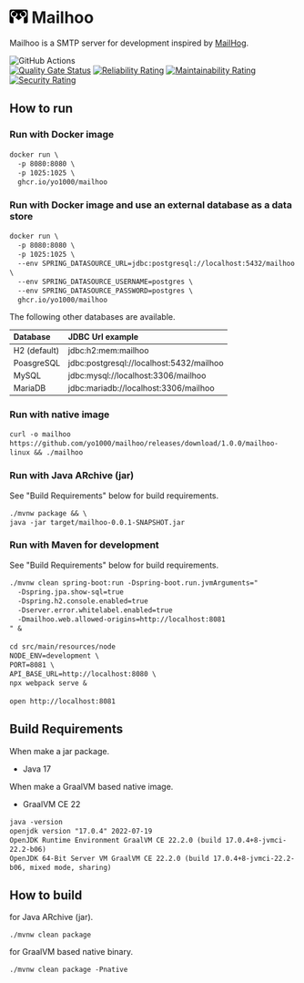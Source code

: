 <img src="https://raw.githubusercontent.com/yo1000/mailhoo/master/src/main/resources/node/src/components/mailhoo_logo.svg" width="32"> Mailhoo
=======

Mailhoo is a SMTP server for development inspired by [MailHog](https://github.com/mailhog/MailHog).

![GitHub Actions](https://github.com/yo1000/mailhoo/actions/workflows/mailhoo.yml/badge.svg)<br>
[![Quality Gate Status](https://sonarcloud.io/api/project_badges/measure?project=yo1000_mailhoo&metric=alert_status)](https://sonarcloud.io/summary/new_code?id=yo1000_mailhoo)
[![Reliability Rating](https://sonarcloud.io/api/project_badges/measure?project=yo1000_mailhoo&metric=reliability_rating)](https://sonarcloud.io/summary/new_code?id=yo1000_mailhoo)
[![Maintainability Rating](https://sonarcloud.io/api/project_badges/measure?project=yo1000_mailhoo&metric=sqale_rating)](https://sonarcloud.io/summary/new_code?id=yo1000_mailhoo)
[![Security Rating](https://sonarcloud.io/api/project_badges/measure?project=yo1000_mailhoo&metric=security_rating)](https://sonarcloud.io/summary/new_code?id=yo1000_mailhoo)


How to run
----------

### Run with Docker image

```shell
docker run \
  -p 8080:8080 \
  -p 1025:1025 \
  ghcr.io/yo1000/mailhoo
```

### Run with Docker image and use an external database as a data store

```shell
docker run \
  -p 8080:8080 \
  -p 1025:1025 \
  --env SPRING_DATASOURCE_URL=jdbc:postgresql://localhost:5432/mailhoo \
  --env SPRING_DATASOURCE_USERNAME=postgres \
  --env SPRING_DATASOURCE_PASSWORD=postgres \
  ghcr.io/yo1000/mailhoo
```

The following other databases are available.

| Database     | JDBC Url example                         |
|:-------------|:-----------------------------------------|
| H2 (default) | jdbc:h2:mem:mailhoo                      |
| PoasgreSQL   | jdbc:postgresql://localhost:5432/mailhoo |
| MySQL        | jdbc:mysql://localhost:3306/mailhoo      |
| MariaDB      | jdbc:mariadb://localhost:3306/mailhoo    |

### Run with native image

```shell
curl -o mailhoo https://github.com/yo1000/mailhoo/releases/download/1.0.0/mailhoo-linux && ./mailhoo
```

### Run with Java ARchive (jar)

See "Build Requirements" below for build requirements.

```shell
./mvnw package && \
java -jar target/mailhoo-0.0.1-SNAPSHOT.jar
```

### Run with Maven for development

See "Build Requirements" below for build requirements.

```shell
./mvnw clean spring-boot:run -Dspring-boot.run.jvmArguments="
  -Dspring.jpa.show-sql=true
  -Dspring.h2.console.enabled=true
  -Dserver.error.whitelabel.enabled=true
  -Dmailhoo.web.allowed-origins=http://localhost:8081
" &

cd src/main/resources/node
NODE_ENV=development \
PORT=8081 \
API_BASE_URL=http://localhost:8080 \
npx webpack serve &

open http://localhost:8081
```


Build Requirements
------------------

When make a jar package.

- Java 17

When make a GraalVM based native image.

- GraalVM CE 22

```shell
java -version
openjdk version "17.0.4" 2022-07-19
OpenJDK Runtime Environment GraalVM CE 22.2.0 (build 17.0.4+8-jvmci-22.2-b06)
OpenJDK 64-Bit Server VM GraalVM CE 22.2.0 (build 17.0.4+8-jvmci-22.2-b06, mixed mode, sharing)
```


How to build
------------

for Java ARchive (jar).

```shell
./mvnw clean package
```

for GraalVM based native binary.

```shell
./mvnw clean package -Pnative
```
